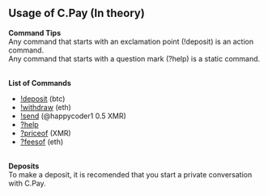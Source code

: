 ## Usage of C.Pay (In theory)

**Command Tips** <br>
Any command that starts with an exclamation point (!deposit) is an action command. <br>
Any command that starts with a question mark (?help) is a static command. <br><br>

**List of Commands** <br>
- [!deposit]() (btc)
- [!withdraw]() (eth)
- [!send]() (@happycoder1 0.5 XMR)
- [?help]() 
- [?priceof]() (XMR)
- [?feesof]() (eth) <br><br>

**Deposits** <br>
To make a deposit, it is recomended that you start a private conversation with C.Pay.




<!--
**General Idea:** <br>
	The only time a user should have to open their crypto wallet is when they make a deposit to C.Pay’s wallet. Once the bot confirms that you have made your deposit, it will update your balance accordingly. You would be able to see your balance by typing a command into a Matrix chat that the bot is active in. <br><br>
	The way that the transfers between users remain feeless is because all transactions get recorded in an encrypted .txt file.[^1] Your balance is tied to your Matrix username which cannot be duplicated or altered.[^2] The only way for someone to steal your crypto is if they had access to your Matrix account and knew how to withdraw/spend crypto using the bot. This method of sending and trading makes even crypto with higher fees fairly easy and convenient to trade. 

**Increased Privacy:** <br>
	Currently, it is pretty easy to see who sent and received what thanks to the blockchain. The only mainstream exception to this is Monero. With the Matrix bot, transferring crypto would be entirely private with the exception of your deposits and withdraws. Because all the crypto is not constantly being moved from wallet to wallet, there is nothing for the blockchain to log making your transactions invisible to outside parties.[^3]


[^1]:If you had a balance of 1 BTC and you sent 0.5 BTC to user X, both of your balances would update accordingly and you would be charged zero fees.
[^2]:e.g. @happycoder1:matrix.org
[^3]:The only exception to this would be if you sent/received crypto in a public server instead of a private chat or group.
-->


